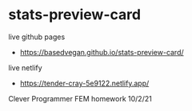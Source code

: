 # stats-preview-card

live github pages 
- https://basedvegan.github.io/stats-preview-card/

live netlify
- https://tender-cray-5e9122.netlify.app/

Clever Programmer FEM homework 10/2/21
